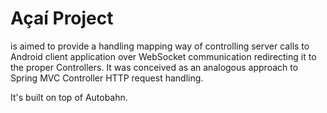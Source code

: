 Açaí Project 
====

is aimed to provide a handling mapping way of controlling server calls to Android client application over WebSocket communication redirecting it to the proper Controllers. It was conceived as an analogous approach to Spring MVC Controller HTTP request handling.

It's built on top of Autobahn.

